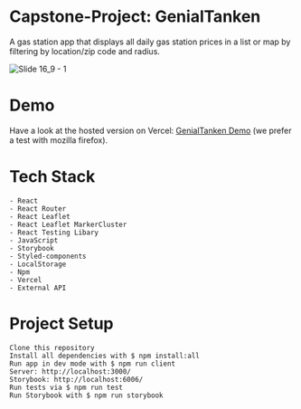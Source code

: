 # Capstone-Project: GenialTanken
A gas station app that displays all daily gas station prices in a list or map by filtering by location/zip code and radius.




![Slide 16_9 - 1](https://user-images.githubusercontent.com/100355993/169349881-87f8f76e-f312-41c2-af8a-530c0e54e0a7.jpeg)

# Demo

Have a look at the hosted version on Vercel: [GenialTanken Demo](https://genialtanken.vercel.app/)  (we prefer a test with mozilla firefox).





# Tech Stack

    - React
    - React Router
    - React Leaflet
    - React Leaflet MarkerCluster
    - React Testing Libary
    - JavaScript
    - Storybook
    - Styled-components
    - LocalStorage
    - Npm
    - Vercel
    - External API

# Project Setup

    Clone this repository
    Install all dependencies with $ npm install:all
    Run app in dev mode with $ npm run client
    Server: http://localhost:3000/
    Storybook: http://localhost:6006/
    Run tests via $ npm run test
    Run Storybook with $ npm run storybook
